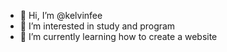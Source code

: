 - 👋 Hi, I’m @kelvinfee
- 👀 I’m interested in study and program
- 🌱 I’m currently learning how to create a website

<!---
kelvinfee/kelvinfee is a ✨ special ✨ repository because its `README.md` (this file) appears on your GitHub profile.
You can click the Preview link to take a look at your changes.
--->
